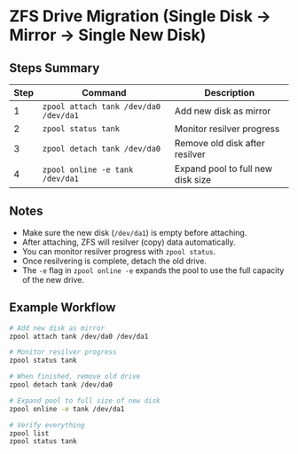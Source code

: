 # ZFS Drive Migration (Single Disk → Mirror → Single New Disk)

## Steps Summary

| Step | Command | Description |
|------|----------|-------------|
| 1 | `zpool attach tank /dev/da0 /dev/da1` | Add new disk as mirror |
| 2 | `zpool status tank` | Monitor resilver progress |
| 3 | `zpool detach tank /dev/da0` | Remove old disk after resilver |
| 4 | `zpool online -e tank /dev/da1` | Expand pool to full new disk size |

## Notes

- Make sure the new disk (`/dev/da1`) is empty before attaching.
- After attaching, ZFS will resilver (copy) data automatically.
- You can monitor resilver progress with `zpool status`.
- Once resilvering is complete, detach the old drive.
- The `-e` flag in `zpool online -e` expands the pool to use the full capacity of the new drive.

## Example Workflow

```sh
# Add new disk as mirror
zpool attach tank /dev/da0 /dev/da1

# Monitor resilver progress
zpool status tank

# When finished, remove old drive
zpool detach tank /dev/da0

# Expand pool to full size of new disk
zpool online -e tank /dev/da1

# Verify everything
zpool list
zpool status tank
